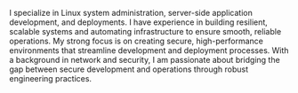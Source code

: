 
I specialize in Linux system administration, server-side application development, and deployments. I have experience in building resilient, scalable systems and automating infrastructure to ensure smooth, reliable operations. My strong focus is on creating secure, high-performance environments that streamline development and deployment processes. With a background in network and security, I am passionate about bridging the gap between secure development and operations through robust engineering practices.
